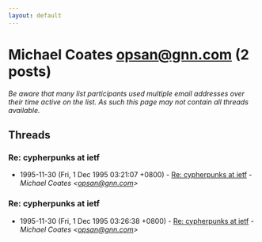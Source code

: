 ```yaml
---
layout: default
---
```


# Michael Coates <opsan@gnn.com> (2 posts)

_Be aware that many list participants used multiple email addresses over their time active on the list. As such this page may not contain all threads available._

## Threads

### Re: cypherpunks at ietf
+ 1995-11-30 (Fri, 1 Dec 1995 03:21:07 +0800) - [Re: cypherpunks at ietf](/archive/1995/11/0385cd9b0af441cf9aceb37fb39985a3769ed6dfe8056d9302add4c8a07a9c70) - _Michael Coates \<opsan@gnn.com\>_

### Re: cypherpunks at ietf
+ 1995-11-30 (Fri, 1 Dec 1995 03:26:38 +0800) - [Re: cypherpunks at ietf](/archive/1995/11/a29b5d1edcd6bf5d6d1f040ce9832e17acb4311769e8264212b01cb4964beb57) - _Michael Coates \<opsan@gnn.com\>_

